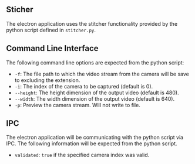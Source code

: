 ## Sticher

The electron application uses the stitcher functionality provided by the
python script defined in `stitcher.py`.

## Command Line Interface
The following command line options are expected from the python script:

* `-f`: The file path to which the video stream from the camera will
be save to excluding the extension.
* `-i`: The index of the camera to be captured (default is 0).
* `--height`: The height dimension of the output video (default is 480).
* `--width`: The width dimension of the output video (default is 640).
* `-p`: Preview the camera stream. Will not write to file.

## IPC

The electron application will be communicating with the python
script via IPC. The following information will be expected from the python script.

* `validated`: `true` if the specified camera index was valid.

